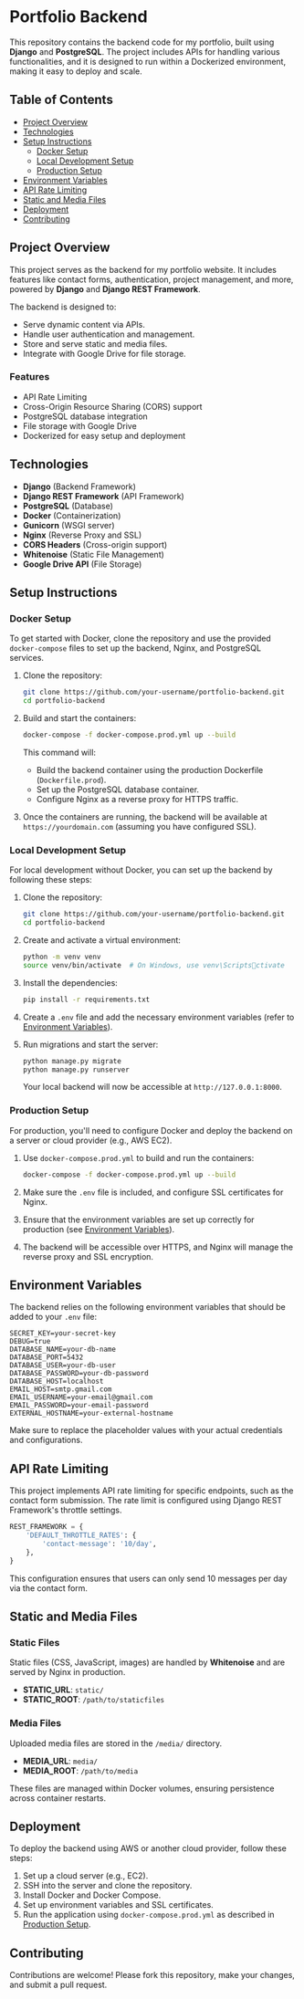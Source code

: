 
# Portfolio Backend

This repository contains the backend code for my portfolio, built using **Django** and **PostgreSQL**. The project includes APIs for handling various functionalities, and it is designed to run within a Dockerized environment, making it easy to deploy and scale.

## Table of Contents
- [Project Overview](#project-overview)
- [Technologies](#technologies)
- [Setup Instructions](#setup-instructions)
  - [Docker Setup](#docker-setup)
  - [Local Development Setup](#local-development-setup)
  - [Production Setup](#production-setup)
- [Environment Variables](#environment-variables)
- [API Rate Limiting](#api-rate-limiting)
- [Static and Media Files](#static-and-media-files)
- [Deployment](#deployment)
- [Contributing](#contributing)

## Project Overview

This project serves as the backend for my portfolio website. It includes features like contact forms, authentication, project management, and more, powered by **Django** and **Django REST Framework**.

The backend is designed to:
- Serve dynamic content via APIs.
- Handle user authentication and management.
- Store and serve static and media files.
- Integrate with Google Drive for file storage.

### Features
- API Rate Limiting
- Cross-Origin Resource Sharing (CORS) support
- PostgreSQL database integration
- File storage with Google Drive
- Dockerized for easy setup and deployment

## Technologies
- **Django** (Backend Framework)
- **Django REST Framework** (API Framework)
- **PostgreSQL** (Database)
- **Docker** (Containerization)
- **Gunicorn** (WSGI server)
- **Nginx** (Reverse Proxy and SSL)
- **CORS Headers** (Cross-origin support)
- **Whitenoise** (Static File Management)
- **Google Drive API** (File Storage)

## Setup Instructions

### Docker Setup
To get started with Docker, clone the repository and use the provided `docker-compose` files to set up the backend, Nginx, and PostgreSQL services.

1. Clone the repository:

   ```bash
   git clone https://github.com/your-username/portfolio-backend.git
   cd portfolio-backend
   ```

2. Build and start the containers:

   ```bash
   docker-compose -f docker-compose.prod.yml up --build
   ```

   This command will:
   - Build the backend container using the production Dockerfile (`Dockerfile.prod`).
   - Set up the PostgreSQL database container.
   - Configure Nginx as a reverse proxy for HTTPS traffic.

3. Once the containers are running, the backend will be available at `https://yourdomain.com` (assuming you have configured SSL).

### Local Development Setup
For local development without Docker, you can set up the backend by following these steps:

1. Clone the repository:

   ```bash
   git clone https://github.com/your-username/portfolio-backend.git
   cd portfolio-backend
   ```

2. Create and activate a virtual environment:

   ```bash
   python -m venv venv
   source venv/bin/activate  # On Windows, use venv\Scriptsctivate
   ```

3. Install the dependencies:

   ```bash
   pip install -r requirements.txt
   ```

4. Create a `.env` file and add the necessary environment variables (refer to [Environment Variables](#environment-variables)).

5. Run migrations and start the server:

   ```bash
   python manage.py migrate
   python manage.py runserver
   ```

   Your local backend will now be accessible at `http://127.0.0.1:8000`.

### Production Setup
For production, you'll need to configure Docker and deploy the backend on a server or cloud provider (e.g., AWS EC2).

1. Use `docker-compose.prod.yml` to build and run the containers:

   ```bash
   docker-compose -f docker-compose.prod.yml up --build
   ```

2. Make sure the `.env` file is included, and configure SSL certificates for Nginx.

3. Ensure that the environment variables are set up correctly for production (see [Environment Variables](#environment-variables)).

4. The backend will be accessible over HTTPS, and Nginx will manage the reverse proxy and SSL encryption.

## Environment Variables

The backend relies on the following environment variables that should be added to your `.env` file:

```env
SECRET_KEY=your-secret-key
DEBUG=true
DATABASE_NAME=your-db-name
DATABASE_PORT=5432
DATABASE_USER=your-db-user
DATABASE_PASSWORD=your-db-password
DATABASE_HOST=localhost
EMAIL_HOST=smtp.gmail.com
EMAIL_USERNAME=your-email@gmail.com
EMAIL_PASSWORD=your-email-password
EXTERNAL_HOSTNAME=your-external-hostname
```

Make sure to replace the placeholder values with your actual credentials and configurations.

## API Rate Limiting

This project implements API rate limiting for specific endpoints, such as the contact form submission. The rate limit is configured using Django REST Framework's throttle settings.

```python
REST_FRAMEWORK = {
    'DEFAULT_THROTTLE_RATES': {
        'contact-message': '10/day',
    },
}
```

This configuration ensures that users can only send 10 messages per day via the contact form.

## Static and Media Files

### Static Files

Static files (CSS, JavaScript, images) are handled by **Whitenoise** and are served by Nginx in production.

- **STATIC_URL**: `static/`
- **STATIC_ROOT**: `/path/to/staticfiles`

### Media Files

Uploaded media files are stored in the `/media/` directory.

- **MEDIA_URL**: `media/`
- **MEDIA_ROOT**: `/path/to/media`

These files are managed within Docker volumes, ensuring persistence across container restarts.

## Deployment

To deploy the backend using AWS or another cloud provider, follow these steps:

1. Set up a cloud server (e.g., EC2).
2. SSH into the server and clone the repository.
3. Install Docker and Docker Compose.
4. Set up environment variables and SSL certificates.
5. Run the application using `docker-compose.prod.yml` as described in [Production Setup](#production-setup).

## Contributing

Contributions are welcome! Please fork this repository, make your changes, and submit a pull request.